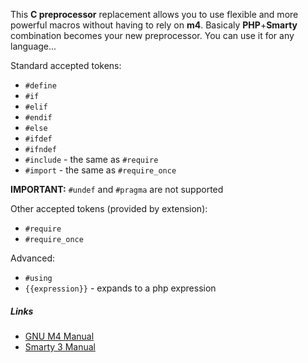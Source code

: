 
This **C preprocessor** replacement allows you to use flexible and more powerful macros without having to rely on **m4**.
Basicaly **PHP**+**Smarty** combination becomes your new preprocessor. You can use it for any language...

Standard accepted tokens:

* `#define`
* `#if`
* `#elif`
* `#endif`
* `#else`
* `#ifdef`
* `#ifndef`
* `#include` - the same as `#require`
* `#import` - the same as `#require_once`
 
**IMPORTANT:** `#undef` and `#pragma` are not supported

Other accepted tokens (provided by extension):

* `#require` 
* `#require_once`

Advanced:

* `#using`
* `{{expression}}` - expands to a php expression

##### Links

* [GNU M4 Manual](https://www.gnu.org/software/m4/manual/m4.html)
* [Smarty 3 Manual](http://www.smarty.net/docs/en/)

